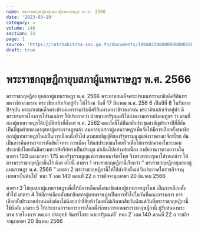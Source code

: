 ```yaml
---
name: พระราชกฤษฎีกายุบสภาผู้แทนราษฎร พ.ศ. 2566
date: '2023-03-19'
category: ก
volume: 140
section: 22
page: 1
source: 'https://ratchakitcha.soc.go.th/documents/140A022N0000000000100.pdf'
draft: true
---
```


# พระราชกฤษฎีกายุบสภาผู้แทนราษฎร พ.ศ. 2566

พระราชกฤษฎีกา ยุบสภาผู้แทนราษฎร พ.ศ. 2566 พระบาทสมเด็จพระปรเมนทรรามาธิบดีศรีสินทรมหาวชิราลงกรณ พระวชิรเกล้าเจ้าอยู่หัว ให้ไว้ ณ วันที่ 17 มีนาคม พ.ศ. 256 6 เป็นปีที่ 8 ในรัชกาลปัจจุบัน พระบาทสมเด็จพระปรเมนทรรามาธิบดีศรีสินทรมหาวชิราลงกรณ พระวชิรเกล้าเจ้าอยู่หัว มีพระบรมราชโองการโปรดเกล้าฯ ให้ประกาศว่า ด้วยนายกรัฐมนตรีได้นำความกราบบังคมทูลฯ ว่า ตามที่สภาผู้แทนราษฎรได้ปฏิบัติหน้าที่ตั้งแต่ พ.ศ. 2562 และบัดนี้ได้ปิดสมัยประชุมสามัญประจาปีที่สี่อันเป็นปีสุดท้ายของอายุสภาผู้แทนราษฎรแล้ว สมควรยุบสภาผู้แทนราษฎรเพื่อจัดให้มีการเลือกตั้งสมาชิกสภาผู้แทนราษฎรใหม่เป็นการเลือกตั้งทั่วไป ตามบทบัญญัติของรัฐธรรมนูญแห่งราชอาณาจักรไทย อันเป็นการคืนอานาจการตัดสินใจทาง การเมือง ให้แก่ประชาชนโดยเร็วเพื่อให้การปกครองในระบอบประชาธิปไตยอันมีพระมหากษัตริย์ทรงเป็นประมุข ดำเนินไปอย่างต่อเนื่อง อาศัยอานาจตามความในมาตรา 103 และมาตรา 175 ของรัฐธรรมนูญแห่งราชอาณาจักรไทย จึงทรงพระกรุณาโปรดเกล้าฯ ให้ตราพระราชกฤษฎีกาขึ้นไว้ ดังต่ อไปนี้ มาตรา 1 พระราชกฤษฎีกานี้เรียกว่า “ พระราชกฤษฎีกายุบสภาผู้แทนราษฎร พ.ศ. 2566 ” มาตรา 2 พระราชกฤษฎีกานี้ให้ใช้บังคับตั้งแต่วันประกาศในราชกิจจานุเบกษาเป็นต้นไป ้ หนา 1 ่ เลม 140 ตอนที่ 22 ก ราชกิจจานุเบกษา 20 มีนาคม 2566

มาตรา 3 ให้ยุบสภาผู้แทนราษฎรเพื่อให้มีการเลือกตั้งสมาชิกสภาผู้แทนราษฎรใหม่ เป็นการเลือกตั้ง ทั่วไป มาตรา 4 ให้มีการเลือกตั้งสมาชิกสภาผู้แทนราษฎรเป็นการทั่วไปในวันที่คณะกรรมการ การเลือกตั้งประกาศกำหนดซึ่งต้องไม่น้อยกว่าสี่สิบห้าวันแต่ไม่เกินหกสิบวันนับแต่วันที่พระราชกฤษฎีกานี้ ใช้บังคับ มาตรา 5 ให้ประธานกรรมการการเลือกตั้งรักษาการตามพระราชกฤษฎีกานี้ ผู้รับสนองพระ บรม ราชโองการ พลเอก ประยุทธ์ จันทร์โอชา นายกรัฐมนตรี ้ หนา 2 ่ เลม 140 ตอนที่ 22 ก ราชกิจจานุเบกษา 20 มีนาคม 2566
